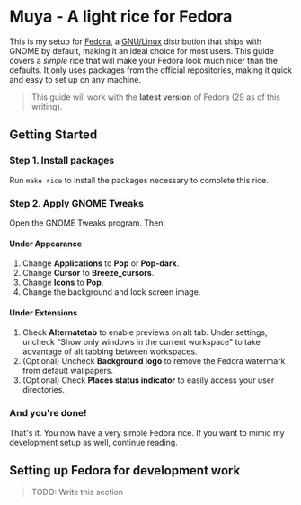 # Muya - A light rice for Fedora

This is my setup for [Fedora][fedora], a [GNU/Linux][gnulinux] distribution that ships with GNOME by default, making it an ideal choice for most users. This guide covers a *simple* rice that will make your Fedora look much nicer than the defaults. It only uses packages from the official repositories, making it quick and easy to set up on any machine.

> This guide will work with the **latest version** of Fedora (29 as of this writing).

## Getting Started

### Step 1. Install packages

Run `make rice` to install the packages necessary to complete this rice.

### Step 2. Apply GNOME Tweaks

Open the GNOME Tweaks program. Then:

#### Under Appearance

1. Change **Applications** to **Pop** or **Pop-dark**.
2. Change **Cursor** to **Breeze_cursors**.
3. Change **Icons** to **Pop**.
4. Change the background and lock screen image.

#### Under Extensions

1. Check **Alternatetab** to enable previews on alt tab. Under settings, uncheck "Show only windows in the current workspace" to take advantage of alt tabbing between workspaces.
2. (Optional) Uncheck **Background logo** to remove the Fedora watermark from default wallpapers.
3. (Optional) Check **Places status indicator** to easily access your user directories.

### And you're done!

That's it. You now have a very simple Fedora rice. If you want to mimic my development setup as well, continue reading.

## Setting up Fedora for development work

> TODO: Write this section

[fedora]: https://getfedora.org
[gnulinux]: https://www.gnu.org/gnu/linux-and-gnu.html
